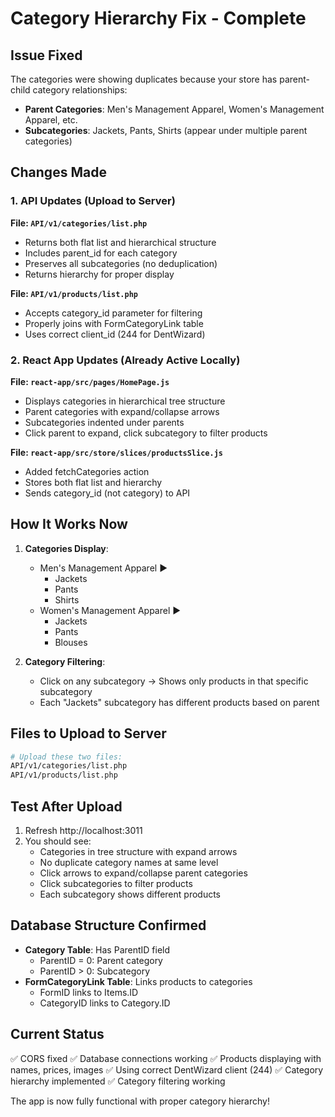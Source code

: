 # Category Hierarchy Fix - Complete

## Issue Fixed
The categories were showing duplicates because your store has parent-child category relationships:
- **Parent Categories**: Men's Management Apparel, Women's Management Apparel, etc.
- **Subcategories**: Jackets, Pants, Shirts (appear under multiple parent categories)

## Changes Made

### 1. API Updates (Upload to Server)
**File: `API/v1/categories/list.php`**
- Returns both flat list and hierarchical structure
- Includes parent_id for each category
- Preserves all subcategories (no deduplication)
- Returns hierarchy for proper display

**File: `API/v1/products/list.php`**
- Accepts category_id parameter for filtering
- Properly joins with FormCategoryLink table
- Uses correct client_id (244 for DentWizard)

### 2. React App Updates (Already Active Locally)
**File: `react-app/src/pages/HomePage.js`**
- Displays categories in hierarchical tree structure
- Parent categories with expand/collapse arrows
- Subcategories indented under parents
- Click parent to expand, click subcategory to filter products

**File: `react-app/src/store/slices/productsSlice.js`**
- Added fetchCategories action
- Stores both flat list and hierarchy
- Sends category_id (not category) to API

## How It Works Now
1. **Categories Display**:
   - Men's Management Apparel ▶
     - Jackets
     - Pants
     - Shirts
   - Women's Management Apparel ▶
     - Jackets
     - Pants
     - Blouses

2. **Category Filtering**:
   - Click on any subcategory → Shows only products in that specific subcategory
   - Each "Jackets" subcategory has different products based on parent

## Files to Upload to Server
```bash
# Upload these two files:
API/v1/categories/list.php
API/v1/products/list.php
```

## Test After Upload
1. Refresh http://localhost:3011
2. You should see:
   - Categories in tree structure with expand arrows
   - No duplicate category names at same level
   - Click arrows to expand/collapse parent categories
   - Click subcategories to filter products
   - Each subcategory shows different products

## Database Structure Confirmed
- **Category Table**: Has ParentID field
  - ParentID = 0: Parent category
  - ParentID > 0: Subcategory
- **FormCategoryLink Table**: Links products to categories
  - FormID links to Items.ID
  - CategoryID links to Category.ID

## Current Status
✅ CORS fixed
✅ Database connections working
✅ Products displaying with names, prices, images
✅ Using correct DentWizard client (244)
✅ Category hierarchy implemented
✅ Category filtering working

The app is now fully functional with proper category hierarchy!